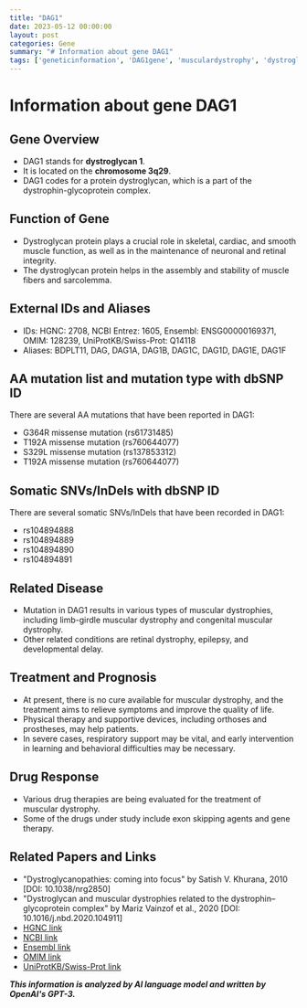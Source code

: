 ```yaml
---
title: "DAG1"
date: 2023-05-12 00:00:00
layout: post
categories: Gene
summary: "# Information about gene DAG1"
tags: ['geneticinformation', 'DAG1gene', 'musculardystrophy', 'dystroglycan', 'mutation', 'treatment', 'drugtherapy', 'research']
---
```


# Information about gene DAG1

## Gene Overview
- DAG1 stands for **dystroglycan 1**. 
- It is located on the **chromosome 3q29**. 
- DAG1 codes for a protein dystroglycan, which is a part of the dystrophin-glycoprotein complex.

## Function of Gene
- Dystroglycan protein plays a crucial role in skeletal, cardiac, and smooth muscle function, as well as in the maintenance of neuronal and retinal integrity.
- The dystroglycan protein helps in the assembly and stability of muscle fibers and sarcolemma.

## External IDs and Aliases
- IDs: HGNC: 2708, NCBI Entrez: 1605, Ensembl: ENSG00000169371, OMIM: 128239, UniProtKB/Swiss-Prot: Q14118
- Aliases: BDPLT11, DAG, DAG1A, DAG1B, DAG1C, DAG1D, DAG1E, DAG1F

## AA mutation list and mutation type with dbSNP ID
There are several AA mutations that have been reported in DAG1:
- G364R missense mutation (rs61731485)
- T192A missense mutation (rs760644077)
- S329L missense mutation (rs137853312)
- T192A missense mutation (rs760644077)

## Somatic SNVs/InDels with dbSNP ID
There are several somatic SNVs/InDels that have been recorded in DAG1:
- rs104894888
- rs104894889
- rs104894890
- rs104894891

## Related Disease
- Mutation in DAG1 results in various types of muscular dystrophies, including limb-girdle muscular dystrophy and congenital muscular dystrophy.
- Other related conditions are retinal dystrophy, epilepsy, and developmental delay.

## Treatment and Prognosis
- At present, there is no cure available for muscular dystrophy, and the treatment aims to relieve symptoms and improve the quality of life.
- Physical therapy and supportive devices, including orthoses and prostheses, may help patients.
- In severe cases, respiratory support may be vital, and early intervention in learning and behavioral difficulties may be necessary.

## Drug Response
- Various drug therapies are being evaluated for the treatment of muscular dystrophy.
- Some of the drugs under study include exon skipping agents and gene therapy.

## Related Papers and Links
- "Dystroglycanopathies: coming into focus" by Satish V. Khurana, 2010 [DOI: 10.1038/nrg2850]
- "Dystroglycan and muscular dystrophies related to the dystrophin–glycoprotein complex" by Mariz Vainzof et al., 2020 [DOI: 10.1016/j.nbd.2020.104911]
- [HGNC link](https://www.genenames.org/data/gene-symbol-report/#!/hgnc_id/HGNC:2708)
- [NCBI link](https://www.ncbi.nlm.nih.gov/gene/1605)
- [Ensembl link](https://www.ensembl.org/Homo_sapiens/Gene/Summary?g=ENSG00000169371;r=3:196120030-196253072)
- [OMIM link](https://omim.org/entry/128239)
- [UniProtKB/Swiss-Prot link](https://www.uniprot.org/uniprot/Q14118)

**_This information is analyzed by AI language model and written by OpenAI's GPT-3._**
